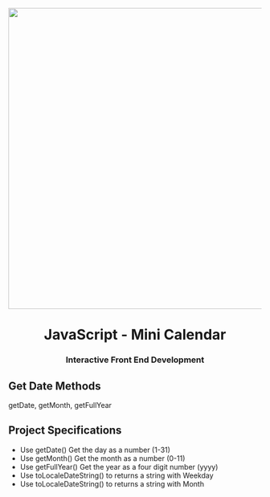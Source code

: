 <h1 align="center">
<br>
  <img src="assets/img/calendar-app.png" width="600">
  <br>
    <br>
  JavaScript - Mini Calendar
  <br>
</h1>

<h3 align="center">Interactive Front End Development</h3>

## Get Date Methods

getDate, getMonth, getFullYear

## Project Specifications

- Use getDate()	Get the day as a number (1-31)
- Use getMonth()	Get the month as a number (0-11)
- Use getFullYear()	Get the year as a four digit number (yyyy)
- Use toLocaleDateString() to returns a string with Weekday
- Use toLocaleDateString() to returns a string with Month